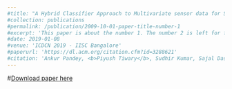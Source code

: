 ```yaml
---
#title: "A Hybrid Classifier Approach to Multivariate sensor data for Smart Agriculture Cyber-Physical System"
#collection: publications
#permalink: /publication/2009-10-01-paper-title-number-1
#excerpt: 'This paper is about the number 1. The number 2 is left for future work.'
#date: 2019-01-08
#venue: 'ICDCN 2019 - IISC Bangalore'
#paperurl: 'https://dl.acm.org/citation.cfm?id=3288621'
#citation: 'Ankur Pandey, <b>Piyush Tiwary</b>, Sudhir Kumar, Sajal Das'
---
```


#[Download paper here](https://dl.acm.org/citation.cfm?id=3288621)
